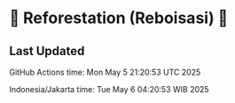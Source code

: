 
# 🌳 Reforestation (Reboisasi) 🌲

## Last Updated

GitHub Actions time: Mon May  5 21:20:53 UTC 2025

Indonesia/Jakarta time: Tue May  6 04:20:53 WIB 2025

